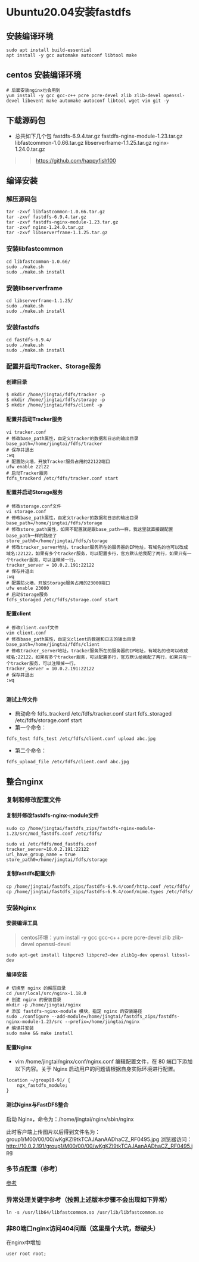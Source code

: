 # Ubuntu20.04安装fastdfs
## 安装编译环境
``` shell
sudo apt install build-essential
apt install -y gcc automake autoconf libtool make
```
## centos 安装编译环境
``` shell
# 后面安装nginx也会用到
yum install -y gcc gcc-c++ pcre pcre-devel zlib zlib-devel openssl-devel libevent make automake autoconf libtool wget vim git -y
```
## 下载源码包

* 总共如下几个包
fastdfs-6.9.4.tar.gz  fastdfs-nginx-module-1.23.tar.gz  libfastcommon-1.0.66.tar.gz  libserverframe-1.1.25.tar.gz  nginx-1.24.0.tar.gz

>> https://github.com/happyfish100

## 编译安装
### 解压源码包
``` shell
tar -zxvf libfastcommon-1.0.66.tar.gz
tar -zxvf fastdfs-6.9.4.tar.gz
tar -zxvf fastdfs-nginx-module-1.23.tar.gz
tar -zxvf nginx-1.24.0.tar.gz
tar -zxvf libserverframe-1.1.25.tar.gz
```
### 安装libfastcommon
``` shell
cd libfastcommon-1.0.66/
sudo ./make.sh
sudo ./make.sh install
```
### 安装libserverframe
``` shell
cd libserverframe-1.1.25/
sudo ./make.sh
sudo ./make.sh install
```
### 安装fastdfs
``` shell
cd fastdfs-6.9.4/
sudo ./make.sh
sudo ./make.sh install
```
### 配置并启动Tracker、Storage服务

#### 创建目录
``` shell
$ mkdir /home/jingtai/fdfs/tracker -p
$ mkdir /home/jingtai/fdfs/storage -p
$ mkdir /home/jingtai/fdfs/client -p
```

#### 配置并启动Tracker服务
``` shell
vi tracker.conf
# 修改base_path属性，自定义tracker的数据和日志的输出目录
base_path=/home/jingtai/fdfs/tracker
# 保存并退出
:wq
# 配置防火墙，开放Tracker服务占用的22122端口
ufw enable 22l22
# 启动Tracker服务
fdfs_trackerd /etc/fdfs/tracker.conf start
```
#### 配置并启动Storage服务
``` shell
# 修改storage.conf文件
vi storage.conf
# 修改base_path属性，自定义tracker的数据和日志的输出目录
base_path=/home/jingtai/fdfs/storage
# 修改store_path属性，如果不配置就是跟base_path一样，我这里就直接跟配置base_path一样的路径了
store_path0=/home/jingtai/fdfs/storage
# 修改tracker_server地址，tracker服务所在的服务器的IP地址，有域名的也可以改成 域名:22122，如果有多个tracker服务，可以配置多行，官方默认给我配了两行，如果只有一个tracker服务，可以注释掉一行。
tracker_server = 10.0.2.191:22122
# 保存并退出
:wq
# 配置防火墙，开放Storage服务占用的23000端口
ufw enable 23000
# 启动Storage服务
fdfs_storaged /etc/fdfs/storage.conf start

```
#### 配置client
``` shell
# 修改client.conf文件
vim client.conf
# 修改base_path属性，自定义client的数据和日志的输出目录
base_path=/home/jingtai/fdfs/client
# 修改tracker_server地址，tracker服务所在的服务器的IP地址，有域名的也可以改成 域名:22122，如果有多个tracker服务，可以配置多行，官方默认给我配了两行，如果只有一个tracker服务，可以注释掉一行。
tracker_server = 10.0.2.191:22122
# 保存并退出
:wq


```


#### 测试上传文件
* 启动命令
fdfs_trackerd /etc/fdfs/tracker.conf start
fdfs_storaged /etc/fdfs/storage.conf start
* 第一个命令：
``` shell
fdfs_test fdfs_test /etc/fdfs/client.conf upload abc.jpg
```

* 第二个命令：
``` shell
fdfs_upload_file /etc/fdfs/client.conf abc.jpg
```

## 整合nginx
### 复制和修改配置文件

#### 复制并修改fastdfs-nginx-module文件
``` shell
sudo cp /home/jingtai/fastdfs_zips/fastdfs-nginx-module-1.23/src/mod_fastdfs.conf /etc/fdfs/

sudo vi /etc/fdfs/mod_fastdfs.conf
tracker_server=10.0.2.191:22122
url_have_group_name = true
store_path0=/home/jingtai/fdfs/storage
```
#### 复制fastdfs配置文件
``` shell
cp /home/jingtai/fastdfs_zips/fastdfs-6.9.4/conf/http.conf /etc/fdfs/
cp /home/jingtai/fastdfs_zips/fastdfs-6.9.4/conf/mime.types /etc/fdfs/
```
### 安装Nginx

#### 安装编译工具

> centos环境：yum install -y gcc gcc-c++ pcre pcre-devel zlib zlib-devel openssl-devel

``` shell
sudo apt-get install libpcre3 libpcre3-dev zlib1g-dev openssl libssl-dev 
```

#### 编译安装

``` shell
# 切换至 nginx 的解压目录
cd /usr/local/src/nginx-1.18.0
# 创建 nginx 的安装目录
mkdir -p /home/jingtai/nginx
# 添加 fastdfs-nginx-module 模块，指定 nginx 的安装路径
sudo ./configure --add-module=/home/jingtai/fastdfs_zips/fastdfs-nginx-module-1.23/src --prefix=/home/jingtai/nginx
# 编译并安装
sudo make && make install
```
#### 配置Nginx

* vim /home/jingtai/nginx/conf/nginx.conf 编辑配置文件，在 80 端口下添加以下内容。关于 Nginx 启动用户的问题请根据自身实际环境进行配置。
``` shell
location ~/group[0-9]/ {
    ngx_fastdfs_module;
}
```
#### 测试Nginx与FastDFS整合

启动 Nginx，命令为：/home/jingtai/nginx/sbin/nginx

此时客户端上传图片以后得到文件名为：group1/M00/00/00/wKgKZl9tkTCAJAanAADhaCZ_RF0495.jpg
浏览器访问：http://10.0.2.191/group1/M00/00/00/wKgKZl9tkTCAJAanAADhaCZ_RF0495.jpg

### 多节点配置（参考）

[参考](Ubuntu20.04InstallFastDFS_MultiNode.md)

### 异常处理关键字参考（按照上述版本步骤不会出现如下异常）
``` shell
ln -s /usr/lib64/libfastcommon.so /usr/lib/libfastcommon.so
```

### 非80端口nginx访问404问题（这里是个大坑，想破头）
在nginx中增加
```
user root root;
```